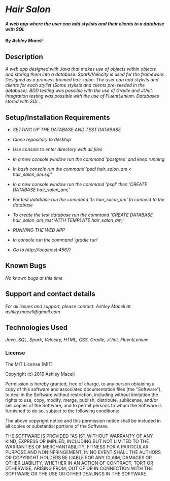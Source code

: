 # _Hair Salon_

#### _A web app where the user can add stylists and their clients to a database with SQL_

#### By _**Ashley Maceli**_

## Description

_A web app designed with Java that makes use of objects within objects and storing them into a database. Spark/Velocity is used for the framework. Designed as a princess themed hair salon. The user can add stylists and clients for each stylist (Some stylists and clients pre-seeded in the database). BDD testing was possible with the use of Gradle and JUnit. Integration testing was possible with the use of FluentLenium. Databases stored with SQL._

## Setup/Installation Requirements

* _SETTING UP THE DATABASE AND TEST DATABASE_
* _Clone repository to desktop_
* _Use console to enter directory with all files_
* _In a new console window run the command 'postgres' and keep running_
* _In bash console run the command 'psql hair_salon_am < hair_salon_am.sql'_
* _In a new console window run the command 'psql' then 'CREATE DATABASE hair_salon_am;'_
* _For test database run the command '\c hair_salon_am' to connect to the database_
* _To create the test database run the command 'CREATE DATABASE hair_salon_am_test WITH TEMPLATE hair_salon_am;'_

* _RUNNING THE WEB APP_
* _In console run the command 'gradle run'_
* _Go to http://localhost:4567/_

## Known Bugs

_No known bugs at this time_

## Support and contact details

_For all issues and support, please contact:
Ashley Maceli at ashley.maceli@gmail.com_

## Technologies Used

_Java, SQL, Spark, Velocity, HTML, CSS, Gradle, JUnit, FluentLenium_

### License

The MIT License (MIT)

Copyright (c) 2016 Ashley Maceli

Permission is hereby granted, free of charge, to any person obtaining a copy
of this software and associated documentation files (the "Software"), to deal
in the Software without restriction, including without limitation the rights
to use, copy, modify, merge, publish, distribute, sublicense, and/or sell
copies of the Software, and to permit persons to whom the Software is
furnished to do so, subject to the following conditions:

The above copyright notice and this permission notice shall be included in all
copies or substantial portions of the Software.

THE SOFTWARE IS PROVIDED "AS IS", WITHOUT WARRANTY OF ANY KIND, EXPRESS OR
IMPLIED, INCLUDING BUT NOT LIMITED TO THE WARRANTIES OF MERCHANTABILITY,
FITNESS FOR A PARTICULAR PURPOSE AND NONINFRINGEMENT. IN NO EVENT SHALL THE
AUTHORS OR COPYRIGHT HOLDERS BE LIABLE FOR ANY CLAIM, DAMAGES OR OTHER
LIABILITY, WHETHER IN AN ACTION OF CONTRACT, TORT OR OTHERWISE, ARISING FROM,
OUT OF OR IN CONNECTION WITH THE SOFTWARE OR THE USE OR OTHER DEALINGS IN THE
SOFTWARE.
